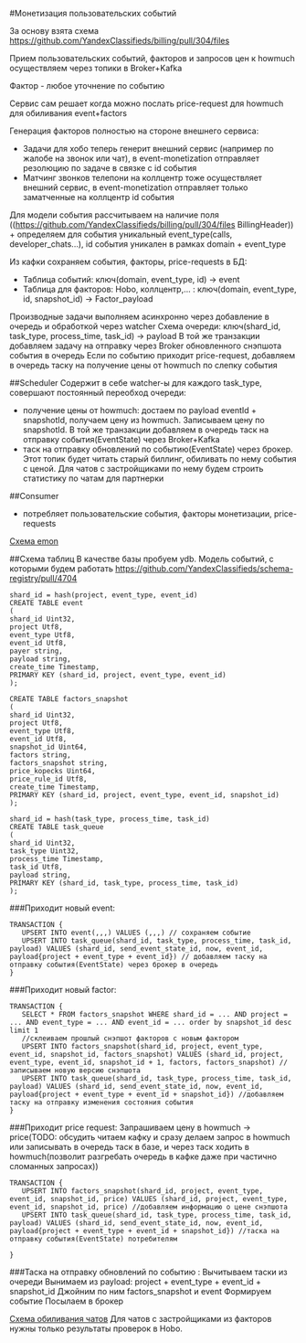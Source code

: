 #Монетизация пользовательских событий

За основу взята схема https://github.com/YandexClassifieds/billing/pull/304/files

Прием пользовательских событий, факторов и запросов цен к howmuch осуществляем через топики в Broker+Kafka

Фактор - любое уточнение по событию

Сервис сам решает когда можно послать price-request для howmuch для обиливания event+factors

Генерация факторов полностью на стороне внешнего сервиса:
* Задачи для хобо теперь генерит внешний сервис (например по жалобе на звонок или чат), в event-monetization отправляет резолюцию по задаче в связке с id события
* Матчинг звонков телепони на коллцентр тоже осуществляет внешний сервис, в event-monetization отправляет только заматченные на коллцентр id события

Для модели события рассчитываем на наличие поля ((https://github.com/YandexClassifieds/billing/pull/304/files BillingHeader)) + определяем для события уникальный event_type(calls, developer_chats...), id события уникален в рамках domain + event_type

Из кафки сохраняем события, факторы, price-requests в БД:
* Таблица событий: ключ(domain, event_type, id) -> event
* Таблица для факторов: Hobo, коллцентр,... : ключ(domain, event_type, id, snapshot_id) -> Factor_payload


Производные задачи выполняем асинхронно через добавление в очередь и обработкой через watcher
Схема очереди: ключ(shard_id, task_type, process_time, task_id) -> payload
В той же транзакции добавляем задачу на отправку через Broker обновленного снэпшота события в очередь
Если по событию приходит price-request, добавляем в очередь таску на получение цены от howmuch по слепку события

##Scheduler
Cодержит в себе watcher-ы для каждого task_type, совершают постоянный переобход очереди:
* получение цены от howmuch: достаем по payload eventId + snapshotId, получаем цену из howmuch. Записываем цену по snapshotId. В той же транзакции добавляем в очередь таск на отправку события(EventState) через Broker+Kafka
* таск на отправку обновлений по событию(EventState) через брокер. Этот топик будет читать старый биллинг, обиливать по нему события с ценой. Для чатов с застройщиками по нему будем строить статистику по чатам для партнерки

##Consumer
* потребляет пользовательские события, факторы монетизации, price-requests

[Схема emon](https://wiki.yandex-team.ru/users/rmuzhikov/user-event-monetization/.files/event-monetization11.jpeg)

##Схема таблиц
В качестве базы пробуем ydb.
Модель событий, с которыми будем работать https://github.com/YandexClassifieds/schema-registry/pull/4704

```
shard_id = hash(project, event_type, event_id)
CREATE TABLE event
(
shard_id Uint32,
project Utf8,
event_type Utf8,
event_id Utf8,
payer string,
payload string,
create_time Timestamp,
PRIMARY KEY (shard_id, project, event_type, event_id)
);

CREATE TABLE factors_snapshot
(
shard_id Uint32,
project Utf8,
event_type Utf8,
event_id Utf8,
snapshot_id Uint64,
factors string,
factors_snapshot string,
price_kopecks Uint64,
price_rule_id Utf8,
create_time Timestamp,
PRIMARY KEY (shard_id, project, event_type, event_id, snapshot_id)
);

shard_id = hash(task_type, process_time, task_id)
CREATE TABLE task_queue
(
shard_id Uint32,
task_type Uint32,
process_time Timestamp,
task_id Utf8,
payload string,
PRIMARY KEY (shard_id, task_type, process_time, task_id)
);

```

###Приходит новый event:
```
TRANSACTION {
   UPSERT INTO event(,,,) VALUES (,,,) // сохраняем событие
   UPSERT INTO task_queue(shard_id, task_type, process_time, task_id, payload) VALUES (shard_id, send_event_state_id, now, event_id, payload{project + event_type + event_id}) // добавляем таску на отправку события(EventState) через брокер в очередь
}
```

###Приходит новый factor:
```
TRANSACTION {
   SELECT * FROM factors_snapshot WHERE shard_id = ... AND project = ... AND event_type = ... AND event_id = ... order by snapshot_id desc limit 1
   //склеиваем прошлый снэпшот факторов с новым фактором
   UPSERT INTO factors_snapshot(shard_id, project, event_type, event_id, snapshot_id, factors_snapshot) VALUES (shard_id, project, event_type, event_id, snapshot_id + 1, factors, factors_snapshot) //записываем новую версию снэпшота
   UPSERT INTO task_queue(shard_id, task_type, process_time, task_id, payload) VALUES (shard_id, send_event_state_id, now, event_id, payload{project + event_type + event_id + snapshot_id}) //добавляем таску на отправку изменения состояния события
}
```


###Приходит price request:
Запрашиваем цену в howmuch -> price(TODO: обсудить читаем кафку и сразу делаем запрос в howmuch или записывать в очередь таск в базе, и через таск ходить в howmuch(позволит разгребать очередь в кафке даже при частично сломанных запросах))
```
TRANSACTION {
   UPSERT INTO factors_snapshot(shard_id, project, event_type, event_id, snapshot_id, price) VALUES (shard_id, project, event_type, event_id, snapshot_id, price) //добавляем информацию о цене снэпшота
   UPSERT INTO task_queue(shard_id, task_type, process_time, task_id, payload) VALUES (shard_id, send_event_state_id, now, event_id, payload{project + event_type + event_id + snapshot_id}) //таска на отправку события(EventState) потребителям
   
}
```

###Таска на отправку обновлений по событию :
Вычитываем таски из очереди
Вынимаем из payload: project + event_type + event_id + snapshot_id
Джойним по ним factors_snapshot и event
Формируем событие
Посылаем в брокер


[Cхема обиливания чатов](https://wiki.yandex-team.ru/users/rmuzhikov/user-event-monetization/.files/event-monetization8.jpeg)
Для чатов с застройщиками из факторов нужны только результаты проверок в Hobo.

